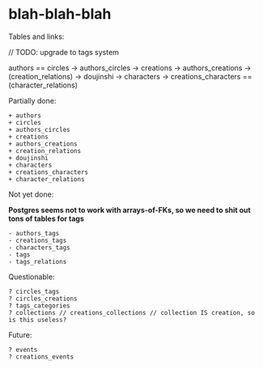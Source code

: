 # blah-blah-blah

Tables and links:

// TODO: upgrade to tags system

authors == circles -> authors_circles -> creations -> authors_creations -> (creation_relations) -> doujinshi -> characters -> creations_characters == (character_relations)

Partially done:

```text
+ authors
+ circles
+ authors_circles
+ creations
+ authors_creations
+ creation_relations
+ doujinshi
+ characters
+ creations_characters
+ character_relations
```

Not yet done:

**Postgres seems not to work with arrays-of-FKs, so we need to shit out tons of tables for tags**

```text
- authors_tags
- creations_tags
- characters_tags
- tags
- tags_relations
```

Questionable:

```text
? circles_tags
? circles_creations
? tags_categories
? collections // creations_collections // collection IS creation, so is this useless?
```

Future:

```text
? events
? creations_events
```
